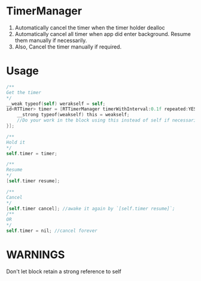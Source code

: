 # TimerManager
1. Automatically cancel the timer when the timer holder dealloc
2. Automatically cancel all timer when app did enter background. Resume them manually if necessarily.
3. Also, Cancel the timer manually if required.

# Usage
``` Objective-C
/**
Get the timer
*/
__weak typeof(self) werakself = self;
id<RTTimer> timer = [RTTimerManager timerWithInterval:0.1f repeated:YES block:^{
	__strong typeof(weakself) this = weakself;
	//Do your work in the block using this instead of self if necessarily.
}];

/**
Hold it
*/
self.timer = timer;

/**
Resume
*/
[self.timer resume];

/**
Cancel
*/
[self.timer cancel]; //awake it again by `[self.timer resume]`;
/**
OR
*/
self.timer = nil; //cancel forever

```
 
# WARNINGS
Don't let block retain a strong reference to self
